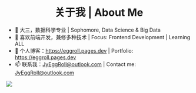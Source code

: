 <h1 align="center">关于我 | About Me</h1>

- 👋 大三，数据科学专业 | Sophomore, Data Science & Big Data
- 🌱 喜欢前端开发，兼修多种技术 | Focus: Frontend Development | Learning ALL
- 🔗 个人博客：<https://eggroll.pages.dev> | Portfolio: <https://eggroll.pages.dev>
- 📫 联系我：<JyEggRoll@outlook.com> | Contact me: <JyEggRoll@outlook.com>

<img align="center" src="https://github-readme-stats.vercel.app/api/pin/?username=anuraghazra&repo=github-readme-stats" />
